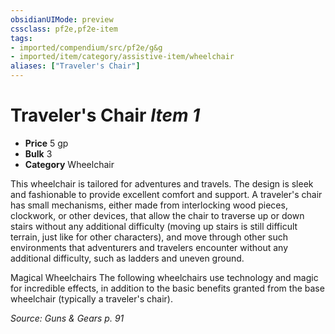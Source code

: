 ```yaml
---
obsidianUIMode: preview
cssclass: pf2e,pf2e-item
tags:
- imported/compendium/src/pf2e/g&g
- imported/item/category/assistive-item/wheelchair
aliases: ["Traveler's Chair"]
---
```

# Traveler's Chair *Item 1*  

- **Price** 5 gp
- **Bulk** 3
- **Category** Wheelchair

This wheelchair is tailored for adventures and travels. The design is sleek and fashionable to provide excellent comfort and support. A traveler's chair has small mechanisms, either made from interlocking wood pieces, clockwork, or other devices, that allow the chair to traverse up or down stairs without any additional difficulty (moving up stairs is still difficult terrain, just like for other characters), and move through other such environments that adventurers and travelers encounter without any additional difficulty, such as ladders and uneven ground.

Magical Wheelchairs The following wheelchairs use technology and magic for incredible effects, in addition to the basic benefits granted from the base wheelchair (typically a traveler's chair).

*Source: Guns & Gears p. 91*